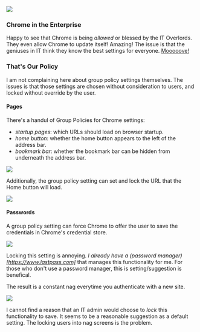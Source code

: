 <!--{Title:"Windows Group Policy Annoyances: Locking Google Chrome Startup Pages and Password Saving",Intro:"You might find your Windows machine's Chrome settings set and locked by Windows Group Policy.",PublishedOn:"13-Apr-2015", Tags:["google-chrome","group-policy","registry","windows"]} -->

![](http://i.imgur.com/oUSrnwC.png)

### Chrome in the Enterprise

Happy to see that Chrome is being *allowed* or blessed by the IT Overlords. They even allow Chrome to update itself! Amazing!
The issue is that the geniuses in IT think they know the best settings for everyone. [Mooooove!](http://i.imgur.com/L5iCone.jpg)

### That's Our Policy 

I am not complaining here about group policy settings themselves. The issues is that those settings are chosen without consideration to users, and locked without override by the user.

#### Pages

There's a handul of  Group Policies for Chrome settings:

- *startup pages*: which URLs should load on browser startup.
- *home button*: whether the home button appears to the left of the address bar.
- *bookmark bar*: whether the bookmark bar can be hidden from underneath the address bar.

<!-- break -->
![](http://i.imgur.com/U2ngOt5.png)

Additionally, the group policy setting can set and lock the URL that the Home button will load.

![](http://i.imgur.com/7a6d8ny.png)

#### Passwords

A group policy setting can force Chrome to offer the user to save the credentials in Chrome's credential store.

![](http://i.imgur.com/JynVU24.jpg)

Locking this setting is annoying. *I already have a (password manager)[https://www.lastpass.com]* that manages this functionality for me. For those who don't use a password manager, this is setting/suggestion is benefical. 

The result is a constant nag everytime you authenticate with a new site.

![](http://i.imgur.com/8mi9A7H.png)

I cannot find a reason that an IT admin would choose to *lock* this functionality to save. It seems to be a reasonable suggestion as a default setting. The locking users into nag screens is the problem.
